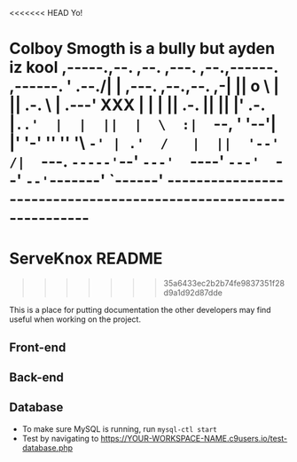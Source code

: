 <<<<<<< HEAD
Yo!
   
   Colboy Smogth is a bully but ayden iz kool
     ,-----.,--.                  ,--. ,---.   ,--.,------.  ,------.
    '  .--./|  | ,---. ,--.,--. ,-|  || o   \  |  ||  .-.  \ |  .---'
XXX    |  |    |  || .-. ||  ||  |' .-. |`..'  |  |  ||  |  \  :|  `--, 
    '  '--'\|  |' '-' ''  ''  '\ `-' | .'  /   |  ||  '--'  /|  `---.
     `-----'`--' `---'  `----'  `---'  `--'    `--'`-------' `------'
    ----------------------------------------------------------------- 
=======
# ServeKnox README
>>>>>>> 35a6433ec2b2b74fe9837351f28d9a1d92d87dde

This is a place for putting documentation the other developers may find useful when working on the project.

## Front-end

## Back-end

## Database

* To make sure MySQL is running, run `mysql-ctl start`
* Test by navigating to https://YOUR-WORKSPACE-NAME.c9users.io/test-database.php

